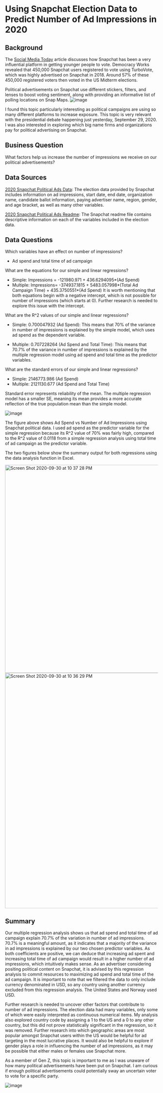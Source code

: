 # Using Snapchat Election Data to Predict Number of Ad Impressions in 2020
## Background
The [Social Media Today](https://www.socialmediatoday.com/news/data-shows-snapchat-is-highly-influential-in-getting-younger-people-to-vote/578020/) article discusses how Snapchat has been a very influential platform in getting younger people to vote. Democracy Works revealed that 450,000 Snapchat users registered to vote using TurboVote, which was highly advertised on Snapchat in 2018. Around 57% of these 450,000 registered voters then voted in the US Midterm elections.

Political advertisements on Snapchat use different stickers, filters, and lenses to boost voting sentiment, along with providing an informative list of polling locations on Snap Maps. 
![image](https://user-images.githubusercontent.com/70858878/94759057-e186ef00-036c-11eb-9258-0bb6158e0b4f.png)

I found this topic particularly interesting as political campaigns are using so many different platforms to increase exposure. This topic is very relevant with the presidential debate happening just yesterday, September 29, 2020. I was also interested in exploring which big name firms and organizations pay for political advertising on Snapchat. 

## Business Question
What factors help us increase the number of impressions we receive on our political advertisements? 

## Data Sources
[2020 Snapchat Political Ads Data](https://github.com/vickidecastro/using-snapchat-election-data-to-predict-ad-impressions/blob/master/PoliticalAds.csv): The election data provided by Snapchat includes information on ad impressions, start date, end date, organization name, candidate ballot information, paying advertiser name, region, gender, and age bracket, as well as many other variables. 

[2020 Snapchat Political Ads Readme](https://github.com/vickidecastro/using-snapchat-election-data-to-predict-ad-impressions/blob/master/snapchat%20readme.xlsx): The Snapchat readme file contains descriptive information on each of the variables included in the election data. 

## Data Questions
Which variables have an effect on number of impressions? 
- Ad spend and total time of ad campaign

What are the equations for our simple and linear regressions? 
- Simple: Impressions = -121980.971 + 436.6294095*(Ad Spend)
- Multiple: Impressions= -374937.1815 + 5483.057998*(Total Ad Campaign Time) + 435.3750551*(Ad Spend)
It is worth mentioning that both equations begin with a negative intercept, which is not possible for number of impressions (which starts at 0). Further research is needed to explore this issue with the intercept.

What are the R^2 values of our simple and linear regressions? 
- Simple: 0.700047932 (Ad Spend): This means that 70% of the variance in number of impressions is explained by the simple model, which uses ad spend as the dependent variable. 

- Multiple: 0.707228264 (Ad Spend and Total Time): This means that 70.7% of the variance in number of impressions is explained by the multiple regression model using ad spend and total time as the predictor variables. 

What are the standard errors of our simple and linear regressions? 
- Simple: 2146773.986 (Ad Spend)
- Multiple: 2121130.677 (Ad Spend and Total Time)

Standard error represents reliability of the mean. The multiple regression model has a smaller SE, meaning its mean provides a more accurate reflection of the true population mean than the simple model. 

![image](https://user-images.githubusercontent.com/70858878/94759000-bdc3a900-036c-11eb-8cf7-d18ea5531277.png)

The figure above shows Ad Spend vs Number of Ad Impressions using Snapchat political data. I used ad spend as the predictor variable for the simple regression because its R^2 value of 70% was fairly high, compared to the R^2 value of 0.0118 from a simple regression analysis using total time of ad campaign as the predictor variable. 

The two figures below show the summary output for both regressions using the data analysis function in Excel.

<img width="683" alt="Screen Shot 2020-09-30 at 10 37 28 PM" src="https://user-images.githubusercontent.com/70858878/94759301-8a354e80-036d-11eb-932e-2a7904f9fd20.png">

<img width="773" alt="Screen Shot 2020-09-30 at 10 36 29 PM" src="https://user-images.githubusercontent.com/70858878/94759270-696cf900-036d-11eb-9a8c-84be99b74043.png">

## Summary
Our multiple regression analysis shows us that ad spend and total time of ad campaign explain 70.7% of the variation in number of ad impressions. 70.7% is a meaningful amount, as it indicates that a majority of the variance in ad impressions is explained by our two chosen predictor variables. As both coefficients are positive, we can deduce that increasing ad spent and increasing total time of ad campaign would result in a higher number of ad impressions, which intuitively makes sense. As an advertiser considering positing political content on Snapchat, it is advised by this regression analysis to commit resources to maximizing ad spend and total time of the ad campaign. It is important to note that we filtered the data to only include currency denominated in USD, so any country using another currency excluded from this regression analysis. The United States and Norway used USD. 

Further research is needed to uncover other factors that contribute to number of ad impressions. The election data had many variables, only some of which were easily interpreted as continuous numerical items. My analysis also explored country code by assigning a 1 to the US and a 0 to any other country, but this did not prove statistically significant in the regression, so it was removed. Further research into which geographic areas are most popular amongst Snapchat users within the US would be helpful for ad targeting in the most lucrative places. It would also be helpful to explore if gender plays a role in influencing the number of ad impressions, as it may be possible that either males or females use Snapchat more. 

As a member of Gen Z, this topic is important to me as I was unaware of how many political advertisements have been put on Snapchat. I am curious if enough political advertisements could potentially sway an uncertain voter to vote for a specific party. 

![image](https://user-images.githubusercontent.com/70858878/94759446-eac48b80-036d-11eb-89d7-159d34aa1998.png)

